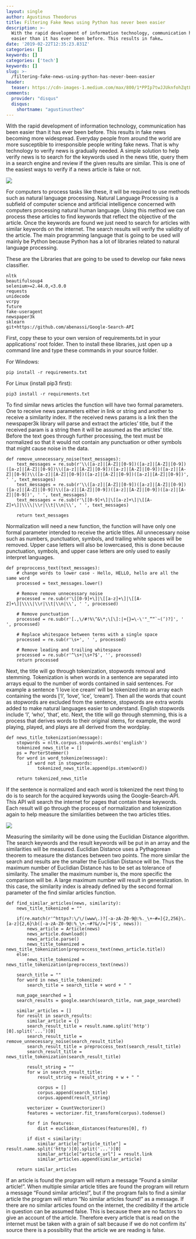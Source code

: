 ```yaml
---
layout: single
author: Agustinus Theodorus
title: Filtering Fake News using Python has never been easier
description: >-
  With the rapid development of information technology, communication has been
  easier than it has ever been before. This results in fake…
date: '2019-02-22T12:35:23.831Z'
categories: []
keywords: []
categories: ['tech']
keywords: []
slug: >-
  /filtering-fake-news-using-python-has-never-been-easier
header:
  teaser: https://cdn-images-1.medium.com/max/800/1*PPIp7twJJUknfohZqtL8pQ.png
comments:
  provider: "disqus"
  disqus:
    shortname: "agustinustheo"
---
```



With the rapid development of information technology, communication has been easier than it has ever been before. This results in fake news becoming more widespread. Everyday people from around the world are more susceptible to irresponsible people writing fake news. That is why technology to verify news is gradually needed. A simple solution to help verify news is to search for the keywords used in the news title, query them in a search engine and review if the given results are similar. This is one of the easiest ways to verify if a news article is fake or not. 

![](https://cdn-images-1.medium.com/max/800/1*PPIp7twJJUknfohZqtL8pQ.png)

For computers to process tasks like these, it will be required to use methods such as natural language processing. Natural Language Processing is a subfield of computer science and artificial intelligence concerned with computers processing natural human language. Using this method we can process these articles to find keywords that reflect the objective of the article. Once the keywords are found we just need to search for articles with similar keywords on the internet. The search results will verify the validity of the article. The main programming language that is going to be used will mainly be Python because Python has a lot of libraries related to natural language processing.

These are the Libraries that are going to be used to develop our fake news classifier.

```
nltk  
beautifulsoup4  
selenium>=2.44.0,<3.0.0  
requests  
unidecode  
vcrpy  
future  
fake-useragent  
newspaper3k  
sklearn  
git+https://github.com/abenassi/Google-Search-API
```

First, copy these to your own version of requirements.txt in your applications’ root folder. Then to install these libraries, just open up a command line and type these commands in your source folder.

For Windows:

```
pip install -r requirements.txt
```

For Linux (install pip3 first):

```
pip3 install -r requirements.txt
```

To find similar news articles the function will have two formal parameters. One to receive news parameters either in link or string and another to receive a similarity index. If the received news params is a link then the newspaper3k library will parse and extract the articles’ title, but if the received param is a string then it will be assumed as the articles’ title. Before the text goes through further processing, the text must be normalized so that it would not contain any punctuation or other symbols that might cause noise in the data.

```
def remove_unnecessary_noise(text_messages):
    text_messages = re.sub(r'\\([a-z]|[A-Z]|[0-9])([a-z]|[A-Z]|[0-9])([a-z]|[A-Z]|[0-9])\\([a-z]|[A-Z]|[0-9])([a-z]|[A-Z]|[0-9])([a-z]|[A-Z]|[0-9])\\([a-z]|[A-Z]|[0-9])([a-z]|[A-Z]|[0-9])([a-z]|[A-Z]|[0-9])', ' ', text_messages)
    text_messages = re.sub(r'\\([a-z]|[A-Z]|[0-9])([a-z]|[A-Z]|[0-9])([a-z]|[A-Z]|[0-9])\\([a-z]|[A-Z]|[0-9])([a-z]|[A-Z]|[0-9])([a-z]|[A-Z]|[0-9])', ' ', text_messages)
    text_messages = re.sub(r'\[[0-9]+\]|\[[a-z]+\]|\[[A-Z]+\]|\\\\|\\r|\\t|\\n|\\', ' ', text_messages)

    return text_messages
```

Normalization will need a new function, the function will have only one formal parameter intended to receive the article titles. All unnecessary noise such as numbers, punctuation, symbols, and trailing white spaces will be removed. Upper case letters will also be lowercased, this is done because punctuation, symbols, and upper case letters are only used to easily interpret languages.

```
def preproccess_text(text_messages):
    # change words to lower case - Hello, HELLO, hello are all the same word
    processed = text_messages.lower()

    # Remove remove unnecessary noise
    processed = re.sub(r'\[[0-9]+\]|\[[a-z]+\]|\[[A-Z]+\]|\\\\|\\r|\\t|\\n|\\', ' ', processed)

    # Remove punctuation
    processed = re.sub(r'[.,\/#!%\^&\*;\[\]:|+{}=\-\'"_”“`~(’)?]', ' ', processed)

    # Replace whitespace between terms with a single space
    processed = re.sub(r'\s+', ' ', processed)

    # Remove leading and trailing whitespace
    processed = re.sub(r'^\s+|\s+?$', '', processed)
    return processed
```

Next, the title will go through tokenization, stopwords removal and stemming. Tokenization is when words in a sentence are separated into arrays equal to the number of words contained in said sentences. For example a sentence ‘I love ice cream’ will be tokenized into an array each containing the words \[‘I’, ‘love’, ‘ice’, ‘cream’\]. Then all the words that count as stopwords are excluded from the sentence, stopwords are extra words added to make natural languages easier to understand. English stopwords include ‘I’, ‘who’, ‘that’, etc. Next, the title will go through stemming, this is a process that derives words to their original stems, for example, the word playing, played, and plays are all derived from the wordplay.

```
def news_title_tokenization(message):
    stopwords = nltk.corpus.stopwords.words('english')
    tokenized_news_title = []
    ps = PorterStemmer()
    for word in word_tokenize(message):
        if word not in stopwords:
            tokenized_news_title.append(ps.stem(word))

    return tokenized_news_title
```

If the sentence is normalized and each word is tokenized the next thing to do is to search for the acquired keywords using the Google-Search-API. This API will search the internet for pages that contain these keywords. Each result will go through the process of normalization and tokenization again to help measure the similarities between the two articles titles.

![](https://cdn-images-1.medium.com/max/800/1*ilLHSHAx8adPMQ8ENJuqjQ.png)

Measuring the similarity will be done using the Euclidian Distance algorithm. The search keywords and the result keywords will be put in an array and the similarities will be measured. Euclidian Distance uses a Pythagorean theorem to measure the distances between two points. The more similar the search and results are the smaller the Euclidian Distance will be. Thus the maximum number of Euclidian Distance has to be set as tolerance of similarity. The smaller the maximum number is, the more specific the comparison will be. A large maximum number will result in generalization. In this case, the similarity index is already defined by the second formal parameter of the find similar articles function.

```
def find_similar_articles(news, similarity):
    news_title_tokenized = ""
    
    if(re.match(r'^https?:\/\/(www\.)?[-a-zA-Z0-9@:%._\+~#=]{2,256}\.[a-z]{2,6}\b([-a-zA-Z0-9@:%_\+.~#?&//=]*)$', news)):
        news_article = Article(news)
        news_article.download()
        news_article.parse()
        news_title_tokenized = news_title_tokenization(preproccess_text(news_article.title))
    else:
        news_title_tokenized = news_title_tokenization(preproccess_text(news))

    search_title = ""
    for word in news_title_tokenized:
        search_title = search_title + word + " "

    num_page_searched = 1
    search_results = google.search(search_title, num_page_searched)

    similar_articles = []
    for result in search_results:
        similar_article = {}
        search_result_title = result.name.split('http')[0].split('...')[0]
        search_result_title = remove_unnecessary_noise(search_result_title)
        search_result_title = preproccess_text(search_result_title)
        search_result_title = news_title_tokenization(search_result_title)

        result_string = ""
        for w in search_result_title:
            result_string = result_string + w + " "

            corpus = []
            corpus.append(search_title)
            corpus.append(result_string)

        vectorizer = CountVectorizer()
        features = vectorizer.fit_transform(corpus).todense()

        for f in features:
            dist = euclidean_distances(features[0], f)

        if dist < similarity:
            similar_article["article_title"] = result.name.split('http')[0].split('...')[0]
            similar_article["article_url"] = result.link
            similar_articles.append(similar_article)

    return similar_articles
```

If an article is found the program will return a message “Found a similar article!”. When multiple similar article titles are found the program will return a message “Found similar articles!”, but if the program fails to find a similar article the program will return “No similar articles found!” as a message. If there are no similar articles found on the internet, the credibility if the article in question can be assumed false. This is because there are no factors to give an account of the article. Therefore every article that is read on the internet must be taken with a grain of salt because if we do not confirm its’ source there is a possibility that the article we are reading is false.